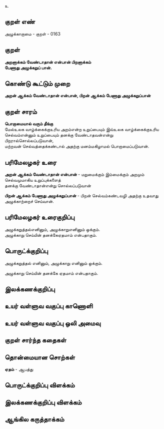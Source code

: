உ

## குறள் எண் 

அழுக்காறாமை - குறள் - 0163  

## குறள் 

**அறனாக்கம் வேண்டாதான் என்பான் பிறனாக்கம்  
பேணாது அழுக்கறுப் பான்.** 

## கொண்டு கூட்டும் முறை

**அறன் ஆக்கம் வேண்டாதான் என்பான், பிறன் ஆக்கம் பேணாது அழுக்கறுப்பான்**

## குறள் சாரம் 

**பொறாமையால் வரும் தீங்கு**  
மேல்உலக வாழ்க்கைக்குஉரிய அறம்என்ற உறுப்பையும் இவ்உலக வாழ்க்கைக்குஉரிய செல்வம்என்னும் உறுப்பையும் தனக்கு வேண்டாதவன்என்று பிறரால்சொல்லப்படுவான்,  
மற்றவன் செல்வத்தைக்கண்டால் அதற்கு மனம்மகிழாமல் பொறாமைப்படுவான்.  

## பரிமேலழகர் உரை

**அறன் ஆக்கம் வேண்டாதான் என்பான்** - மறுமைக்கும் இம்மைக்கும் அறமும் செல்வமுமாகிய உறுப்புக்களைத்  
தனக்கு வேண்டாதான்என்று சொல்லப்படுவான்  

**பிறன் ஆக்கம் பேணாது அழுக்கறுப்பான்** - பிறன் செல்வம்கண்டவழி அதற்கு உதவாது அழுக்காற்றைச் செய்வான்.

## பரிமேலழகர் உரைகுறிப்பு   

அழுக்கறுத்தல்எனினும், அழுக்காறுஎனினும் ஒக்கும்.  
அழுக்காறு செய்யின் தனக்கேஏதமாம் என்பதாகும்.  

## பொருட்க்குறிப்பு 

அழுக்கறுத்தல் எனினும், அழுக்காறு எனினும் ஒக்கும். 

அழுக்காறு செய்யின் தனக்கே ஏதமாம் என்பதாகும்.  

## இலக்கணக்குறிப்பு  


## உயர் வள்ளுவ வகுப்பு காணொளி


## உயர் வள்ளுவ வகுப்பு ஒலி அமைவு 

 
## குறள் சார்ந்த கதைகள் 


## தொன்மையான சொற்கள்

**ஏதம்** - ஆபத்து   

## பொருட்க்குறிப்பு விளக்கம்


## இலக்கணக்குறிப்பு விளக்கம்


## ஆங்கில கருத்தாக்கம் 


